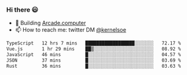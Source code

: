 ### Hi there 😃

- 🔨 Building [Arcade.computer](https://arcade.computer)
- 📫 How to reach me: twitter DM [@kernelsoe](https://twitter.com/kernelsoe)

<!--START_SECTION:waka-->

```txt
TypeScript   12 hrs 7 mins   ██████████████████░░░░░░░   72.17 %
Vue.js       1 hr 29 mins    ██▒░░░░░░░░░░░░░░░░░░░░░░   08.92 %
JavaScript   46 mins         █░░░░░░░░░░░░░░░░░░░░░░░░   04.57 %
JSON         37 mins         █░░░░░░░░░░░░░░░░░░░░░░░░   03.69 %
Rust         36 mins         █░░░░░░░░░░░░░░░░░░░░░░░░   03.63 %
```

<!--END_SECTION:waka-->
